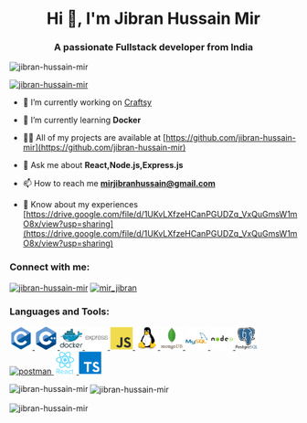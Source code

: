 <h1 align="center">Hi 👋, I'm Jibran Hussain Mir</h1>
<h3 align="center">A passionate Fullstack developer from India</h3>

<p align="left"> <img src="https://komarev.com/ghpvc/?username=jibran-hussain-mir&label=Profile%20views&color=0e75b6&style=flat" alt="jibran-hussain-mir" /> </p>

<p align="left"> <a href="https://github.com/ryo-ma/github-profile-trophy"><img src="https://github-profile-trophy.vercel.app/?username=jibran-hussain-mir" alt="jibran-hussain-mir" /></a> </p>

- 🔭 I’m currently working on [Craftsy](https://craftsy.netlify.app/)

- 🌱 I’m currently learning **Docker**

- 👨‍💻 All of my projects are available at [https://github.com/jibran-hussain-mir](https://github.com/jibran-hussain-mir)

- 💬 Ask me about **React,Node.js,Express.js**

- 📫 How to reach me **mirjibranhussain@gmail.com**

- 📄 Know about my experiences [https://drive.google.com/file/d/1UKvLXfzeHCanPGUDZq_VxQuGmsW1mO8x/view?usp=sharing](https://drive.google.com/file/d/1UKvLXfzeHCanPGUDZq_VxQuGmsW1mO8x/view?usp=sharing)

<h3 align="left">Connect with me:</h3>
<p align="left">
<a href="https://linkedin.com/in/jibran-hussain-mir" target="blank"><img align="center" src="https://raw.githubusercontent.com/rahuldkjain/github-profile-readme-generator/master/src/images/icons/Social/linked-in-alt.svg" alt="jibran-hussain-mir" height="30" width="40" /></a>
<a href="https://www.leetcode.com/mir_jibran" target="blank"><img align="center" src="https://raw.githubusercontent.com/rahuldkjain/github-profile-readme-generator/master/src/images/icons/Social/leet-code.svg" alt="mir_jibran" height="30" width="40" /></a>
</p>

<h3 align="left">Languages and Tools:</h3>
<p align="left"> <a href="https://www.cprogramming.com/" target="_blank" rel="noreferrer"> <img src="https://raw.githubusercontent.com/devicons/devicon/master/icons/c/c-original.svg" alt="c" width="40" height="40"/> </a> <a href="https://www.w3schools.com/cpp/" target="_blank" rel="noreferrer"> <img src="https://raw.githubusercontent.com/devicons/devicon/master/icons/cplusplus/cplusplus-original.svg" alt="cplusplus" width="40" height="40"/> </a> <a href="https://www.docker.com/" target="_blank" rel="noreferrer"> <img src="https://raw.githubusercontent.com/devicons/devicon/master/icons/docker/docker-original-wordmark.svg" alt="docker" width="40" height="40"/> </a> <a href="https://expressjs.com" target="_blank" rel="noreferrer"> <img src="https://raw.githubusercontent.com/devicons/devicon/master/icons/express/express-original-wordmark.svg" alt="express" width="40" height="40"/> </a> <a href="https://developer.mozilla.org/en-US/docs/Web/JavaScript" target="_blank" rel="noreferrer"> <img src="https://raw.githubusercontent.com/devicons/devicon/master/icons/javascript/javascript-original.svg" alt="javascript" width="40" height="40"/> </a> <a href="https://www.linux.org/" target="_blank" rel="noreferrer"> <img src="https://raw.githubusercontent.com/devicons/devicon/master/icons/linux/linux-original.svg" alt="linux" width="40" height="40"/> </a> <a href="https://www.mongodb.com/" target="_blank" rel="noreferrer"> <img src="https://raw.githubusercontent.com/devicons/devicon/master/icons/mongodb/mongodb-original-wordmark.svg" alt="mongodb" width="40" height="40"/> </a> <a href="https://www.mysql.com/" target="_blank" rel="noreferrer"> <img src="https://raw.githubusercontent.com/devicons/devicon/master/icons/mysql/mysql-original-wordmark.svg" alt="mysql" width="40" height="40"/> </a> <a href="https://nodejs.org" target="_blank" rel="noreferrer"> <img src="https://raw.githubusercontent.com/devicons/devicon/master/icons/nodejs/nodejs-original-wordmark.svg" alt="nodejs" width="40" height="40"/> </a> <a href="https://www.postgresql.org" target="_blank" rel="noreferrer"> <img src="https://raw.githubusercontent.com/devicons/devicon/master/icons/postgresql/postgresql-original-wordmark.svg" alt="postgresql" width="40" height="40"/> </a> <a href="https://postman.com" target="_blank" rel="noreferrer"> <img src="https://www.vectorlogo.zone/logos/getpostman/getpostman-icon.svg" alt="postman" width="40" height="40"/> </a> <a href="https://reactjs.org/" target="_blank" rel="noreferrer"> <img src="https://raw.githubusercontent.com/devicons/devicon/master/icons/react/react-original-wordmark.svg" alt="react" width="40" height="40"/> </a> <a href="https://www.typescriptlang.org/" target="_blank" rel="noreferrer"> <img src="https://raw.githubusercontent.com/devicons/devicon/master/icons/typescript/typescript-original.svg" alt="typescript" width="40" height="40"/> </a> </p>

<p><img align="left" src="https://github-readme-stats.vercel.app/api/top-langs?username=jibran-hussain-mir&show_icons=true&locale=en&layout=compact" alt="jibran-hussain-mir" /></p>

<p>&nbsp;<img align="center" src="https://github-readme-stats.vercel.app/api?username=jibran-hussain-mir&show_icons=true&locale=en" alt="jibran-hussain-mir" /></p>

<p><img align="center" src="https://github-readme-streak-stats.herokuapp.com/?user=jibran-hussain-mir&" alt="jibran-hussain-mir" /></p>
